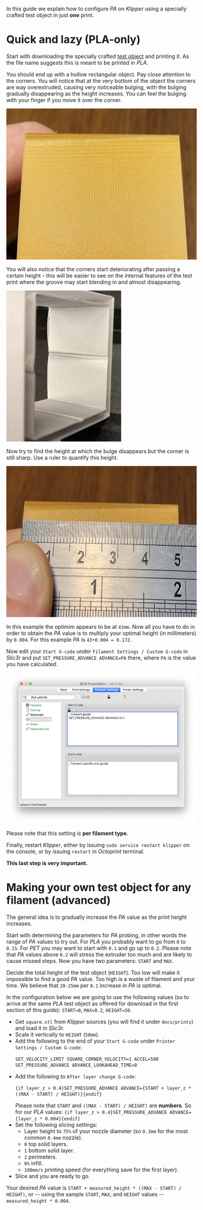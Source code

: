 In this guide we explain how to configure _PA_ on _Klipper_ using a specially crafted test object in just __one__ print.

# Quick and lazy (PLA-only)

Start with downloading the specially crafted [test object](files/klipper_PA_calibration_square_0.3mm_PLA_MK3.gcode) and printing it. As the file name suggests this is meant to be printed in _PLA_.

You should end up with a hollow rectangular object. Pay close attention to the corners. You will notice that at the very bottom of the object the corners are way overextruded, causing very noticeable bulging, with the bulging gradually disappearing as the height increases. You can feel the bulging with your finger if you move it over the corner.

<img src="images/pa_test_object_2.jpeg" height="400" />

You will also notice that the corners start deteriorating after passing a certain height - this will be easier to see on the internal features of the test print where the groove may start blending in and almost disappearing.

<img src="images/pa_test_object_1.jpeg" height="400" />

Now try to find the height at which the bulge disappears but the corner is still sharp. Use a ruler to quantify this height.

<img src="images/pa_test_object_3.jpeg" height="400" />

In this example the optimim appears to be at `43mm`. Now all you have to do in order to obtain the _PA_ value is to multiply your optimal height (in millimeters) by `0.004`. For this example _PA_ is `43•0.004 = 0.172`.

Now edit your `Start G-code` under `Filament Settings / Custom G-code` in _Slic3r_ and put `SET_PRESSURE_ADVANCE ADVANCE=PA` there, where `PA` is the value you have calculated.

<img src="images/pa_slic3r_setting.png" height="400" />

Please note that this setting is __per filament type__.

Finally, restart _Klipper_, either by issuing `sudo service restart klipper` on the console, or by issuing `restart` in _Octoprint_ terminal.

__This last step is very important.__

# Making your own test object for any filament (advanced)

The general idea is to gradually increase the _PA_ value as the print height increases.

Start with determining the parameters for _PA_ probing, in other words the range of _PA_ values to try out. For _PLA_ you probably want to go from `0` to `0.15`. For _PET_ you may want to start with `0.1` and go up to `0.2`. Please note that _PA_ values above `0.2` will stress the extruder too much and are likely to cause missed steps. Now you have two parameters: `START` and `MAX`.

Decide the total height of the test object (`HEIGHT`). Too low will make it impossible to find a good _PA_ value. Too high is a waste of filament and your time. We believe that `20-25mm` per `0.1` increase in _PA_ is optimal.

In the configuration below we are going to use the following values (so to arrive at the same _PLA_ test object as offered for download in the first section of this guide): `START=0`, `MAX=0.2`, `HEIGHT=50`.

- Get `square.stl` from _Klipper_ sources (you will find it under `docs/prints`) and load it in _Slic3r_.
- Scale it vertically to `HEIGHT` (`50mm`).
- Add the following to the end of your `Start G-code` under `Printer Settings / Custom G-code`:
  ```
  SET_VELOCITY_LIMIT SQUARE_CORNER_VELOCITY=1 ACCEL=500
  SET_PRESSURE_ADVANCE ADVANCE_LOOKAHEAD_TIME=0
  ```
- Add the following to `After layer change G-code`:
  ```
  {if layer_z > 0.4}SET_PRESSURE_ADVANCE ADVANCE={START + layer_z * ((MAX - START) / HEIGHT)}{endif}
  ```
  Please note that `START` and `((MAX - START) / HEIGHT)` are __numbers__. So for our _PLA_ values: `{if layer_z > 0.4}SET_PRESSURE_ADVANCE ADVANCE={layer_z * 0.004}{endif}`
- Set the following slicing settings:
  - Layer height to `75%` of your nozzle diameter (so `0.3mm` for the most common `0.4mm` nozzle).
  - `0` top solid layers.
  - `1` bottom solid layer.
  - `2` perimeters.
  - `0%` infill.
  - `100mm/s` printing speed (for everything save for the first layer).
- Slice and you are ready to go.

Your desired _PA_ value is `START + measured_height * ((MAX - START) / HEIGHT)`, or -- using the sample `START`, `MAX`, and `HEIGHT` values -- `measured_height * 0.004`.
